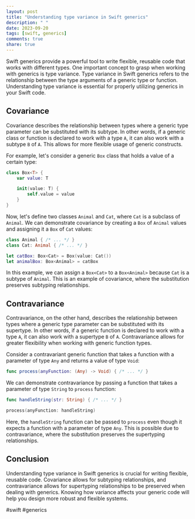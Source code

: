```yaml
---
layout: post
title: "Understanding type variance in Swift generics"
description: " "
date: 2023-09-20
tags: [swift, generics]
comments: true
share: true
---
```


Swift generics provide a powerful tool to write flexible, reusable code that works with different types. One important concept to grasp when working with generics is type variance. Type variance in Swift generics refers to the relationship between the type arguments of a generic type or function. Understanding type variance is essential for properly utilizing generics in your Swift code.

## Covariance

Covariance describes the relationship between types where a generic type parameter can be substituted with its subtype. In other words, if a generic class or function is declared to work with a type `A`, it can also work with a subtype `B` of `A`. This allows for more flexible usage of generic constructs.

For example, let's consider a generic `Box` class that holds a value of a certain type:

```swift
class Box<T> {
    var value: T

    init(value: T) {
        self.value = value
    }
}
```

Now, let's define two classes `Animal` and `Cat`, where `Cat` is a subclass of `Animal`. We can demonstrate covariance by creating a `Box` of `Animal` values and assigning it a `Box` of `Cat` values:

```swift
class Animal { /* ... */ }
class Cat: Animal { /* ... */ }

let catBox: Box<Cat> = Box(value: Cat())
let animalBox: Box<Animal> = catBox
```

In this example, we can assign a `Box<Cat>` to a `Box<Animal>` because `Cat` is a subtype of `Animal`. This is an example of covariance, where the substitution preserves subtyping relationships.

## Contravariance

Contravariance, on the other hand, describes the relationship between types where a generic type parameter can be substituted with its supertype. In other words, if a generic function is declared to work with a type `A`, it can also work with a supertype `B` of `A`. Contravariance allows for greater flexibility when working with generic function types.

Consider a contravariant generic function that takes a function with a parameter of type `Any` and returns a value of type `Void`:

```swift
func process(anyFunction: (Any) -> Void) { /* ... */ }
```

We can demonstrate contravariance by passing a function that takes a parameter of type `String` to `process` function:

```swift
func handleString(str: String) { /* ... */ }

process(anyFunction: handleString)
```

Here, the `handleString` function can be passed to `process` even though it expects a function with a parameter of type `Any`. This is possible due to contravariance, where the substitution preserves the supertyping relationships.

## Conclusion

Understanding type variance in Swift generics is crucial for writing flexible, reusable code. Covariance allows for subtyping relationships, and contravariance allows for supertyping relationships to be preserved when dealing with generics. Knowing how variance affects your generic code will help you design more robust and flexible systems.

#swift #generics